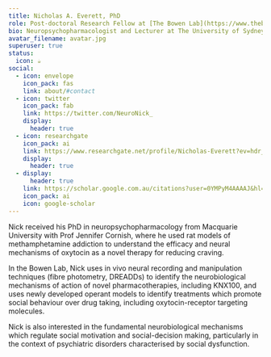 ```yaml
---
title: Nicholas A. Everett, PhD
role: Post-doctoral Research Fellow at [The Bowen Lab](https://www.thebowenlab.com/)
bio: Neuropsychopharmacologist and Lecturer at The University of Sydney
avatar_filename: avatar.jpg
superuser: true
status:
  icon: ☕️
social:
  - icon: envelope
    icon_pack: fas
    link: about/#contact
  - icon: twitter
    icon_pack: fab
    link: https://twitter.com/NeuroNick_
    display:
      header: true
  - icon: researchgate
    icon_pack: ai
    link: https://www.researchgate.net/profile/Nicholas-Everett?ev=hdr_xprf
    display:
      header: true
  - display:
      header: true
    link: https://scholar.google.com.au/citations?user=0YMPyM4AAAAJ&hl=en
    icon_pack: ai
    icon: google-scholar
---
```

Nick received his PhD in neuropsychopharmacology from Macquarie University with Prof Jennifer Cornish, where he used rat models of methamphetamine addiction to understand the efficacy and neural mechanisms of oxytocin as a novel therapy for reducing craving. 

In the Bowen Lab, Nick uses in vivo neural recording and manipulation techniques (fibre photometry, DREADDs) to identify the neurobiological mechanisms of action of novel pharmacotherapies, including KNX100, and uses newly developed operant models to identify treatments which promote social behaviour over drug taking, including oxytocin-receptor targeting molecules. 

Nick is also interested in the fundamental neurobiological mechanisms which regulate social motivation and social-decision making, particularly in the context of psychiatric disorders characterised by social dysfunction. 

